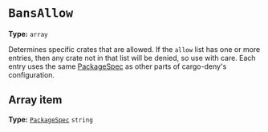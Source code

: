 # `BansAllow`

**Type:** `array`

Determines specific crates that are allowed. If the `allow` list has one or more entries, then
any crate not in that list will be denied, so use with care. Each entry uses the same
[PackageSpec](https://embarkstudios.github.io/cargo-deny/checks/cfg.html#package-spec)
as other parts of cargo-deny's configuration.


## Array item

**Type:** [`PackageSpec`](/checks2/type-index/PackageSpec.md) `string`